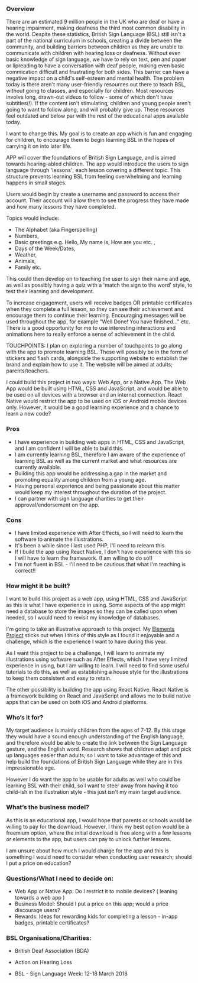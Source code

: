 ### Overview

There are an estimated 9 million people in the UK who are deaf or have a hearing impairment, making deafness the third most common disability in the world. Despite these statistics, British Sign Language (BSL) still isn't a part of the national curriculum in schools, creating a divide between the community, and building barriers between children as they are unable to communicate with children with hearing loss or deafness. Without even basic knowledge of sign language, we have to rely on text, pen and paper or lipreading to have a conversation with deaf people, making even basic commication difficult and frustrating for both sides. This barrier can have a negative impact on a child's self-esteem and mental health.
The problem today is there aren't many user-friendly resources out there to teach BSL, without going to classes, and especially for children. Most resources involve long, drawn-out videos to follow - some of which don't have subtitles(!). If the content isn't stimulating, children and young people aren't going to want to follow along, and will probably give up. These resources feel outdated and below par with the rest of the educational apps available today.

I want to change this. My goal is to create an app which is fun and engaging for children, to encourage them to begin learning BSL in the hopes of carrying it on into later life. 

APP will cover the foundations of British Sign Language, and is aimed towards hearing-abled children. The app would introduce the users to sign language through 'lessons'; each lesson covering a different topic. This structure prevents learning BSL from feeling overwhelming and learning happens in small stages.

Users would begin by create a username and password to access their account. Their account will allow them to see the progress they have made and how many lessons they have completed.

Topics would include:
+ The Alphabet (aka Fingerspelling)
+ Numbers, 
+ Basic greetings e.g. Hello, My name is, How are you etc. ,
+ Days of the Week/Dates,
+ Weather,
+ Animals,
+ Family etc.

This could then develop on to teaching the user to sign their name and age, as well as possibly having a quiz with a 'match the sign to the word' style, to test their learning and development.

To increase engagement, users will receive badges OR printable certificates when they complete a full lesson, so they can see their achievement and encourage them to continue their learning. Encouraging messages will be used throughout the app, for example "Well Done! You have finished..." etc. There is a good opportunity for me to use interesting interactions and animations here to really enforce a sense of achievement in the child. 


TOUCHPOINTS: I plan on exploring a number of touchpoints to go along with the app to promote learning BSL. These will possibly be in the form of stickers and flash cards, alongside the supporting website to establish the brand and explain how to use it. The website will be aimed at adults; parents/teachers.

I could build this project in two ways: Web App, or a Native App. 
The Web App would be built using HTML, CSS and JavaScript, and would be able to be used on all devices with a browser and an internet connection.
React Native would restrict the app to be used on iOS or Android mobile devices only. However, it would be a good learning experience and a chance to learn a new code? 


### Pros

+ I have experience in building web apps in HTML, CSS and JavaScript, and I am confident I will be able to build this.
+ I am currently learning BSL, therefore I am aware of the experience of learning BSL as well as the current market and what resources are currently available.
+ Building this app would be addressing a gap in the market and promoting equality among children from a young age.
+ Having personal experience and being passionate about this matter would keep my interest throughout the duration of the project.
+ I can partner with sign language charities to get their approval/endorsement on the app.


### Cons

- I have limited experience with After Effects, so I will need to learn the software to animate the illustrations.
- It's been a while since I last used PHP, I'll need to relearn this.
- If I build the app using React Native, I don't have experience with this so I will have to learn the framework. (I am willing to do so!)
- I'm not fluent in BSL - I'll need to be cautious that what I'm teaching is correct!!



### How might it be built?

I want to build this project as a web app, using HTML, CSS and JavaScript as this is what I have experience in using. Some aspects of the app might need a database to store the images so they can be called upon when needed, so I would need to revisit my knowledge of databases.

I'm going to take an illustrative approach to this project. My [Elements Project](http://www.paigeboyd.co.uk/portfolio/elements/index.html) sticks out when I think of this style as I found it enjoyable and a challenge, which is the experience I want to have during this year. 

As I want this project to be a challenge, I will learn to animate my illustrations using software such as After Effects, which I have very limited experience in using, but I am willing to learn. I will need to find some useful tutorials to do this, as well as establishing a house style for the illustrations to keep them consistent and easy to retain.

The other possibility is building the app using React Native. React Native is a framework building on React and JavaScript and allows me to build native apps that can be used on both iOS and Android platforms.

### Who’s it for?

My target audience is mainly children from the ages of 7-12. By this stage they would have a sound enough understanding of the English language, and therefore would be able to create the link between the Sign Language gesture, and the English word. Research shows that children adapt and pick up languages easier than adults, so I want to take advantage of this and help build the foundations of British Sign Language while they are in this impressionable age. 

However I do want the app to be usable for adults as well who could be learning BSL with their child, so I want to steer away from having it too child-ish in the illustration style - this just isn't my main target audience.


### What’s the business model?

As this is an educational app, I would hope that parents or schools would be willing to pay for the download. However, I think my best option would be a freemium option, where the initial download is free along with a few lessons or elements to the app, but users can pay to unlock further lessons. 

I am unsure about how much I would charge for the app and this is something I would need to consider when conducting user research; should I put a price on education?


### Questions/What I need to decide on:

+ Web App or Native App: Do I restrict it to mobile devices?  ( leaning towards a web app )
+ Business Model: Should I put a price on this app; would a price discourage users?
+ Rewards: Ideas for rewarding kids for completing a lesson - in-app badges, printable certificates?


### BSL Organisations/Charities:

+ British Deaf Association (BDA)
+ Action on Hearing Loss

+ BSL - Sign Language Week: 12-18 March 2018
